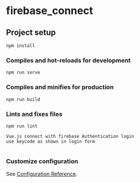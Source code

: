 # firebase_connect

## Project setup
```
npm install
```

### Compiles and hot-reloads for development
```
npm run serve
```

### Compiles and minifies for production
```
npm run build
```

### Lints and fixes files
```
npm run lint
```
```
Vue.js connect with firebase Authentication login
use keycode as shown in login form


```
### Customize configuration
See [Configuration Reference](https://cli.vuejs.org/config/).
